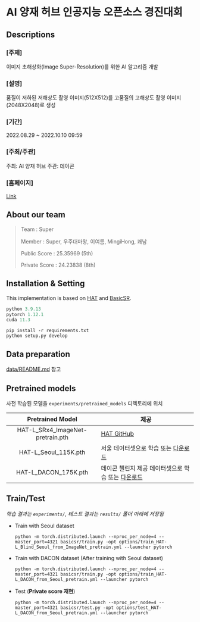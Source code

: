 # **AI 양재 허브 인공지능 오픈소스 경진대회**

## Descriptions
### [주제]
이미지 초해상화(Image Super-Resolution)를 위한 AI 알고리즘 개발
### [설명]
품질이 저하된 저해상도 촬영 이미지(512X512)를 고품질의 고해상도 촬영 이미지(2048X2048)로 생성
### [기간]
2022.08.29 ~ 2022.10.10 09:59
### [주최/주관]
주최: AI 양재 허브
주관: 데이콘
### [홈페이지]
[Link](https://www.dacon.io/competitions/official/235977/overview/description)


## About our team
> Team        : Super <p>
Member        : Super, 우주대마왕, 이여름, MingiHong, 쾌남 <p>
Public Score  : 25.35969 (5th) <p>
Private Score : 24.23838 (8th)


## Installation & Setting
This implementation is based on [HAT](https://github.com/XPixelGroup/HAT) and [BasicSR](https://github.com/XPixelGroup/BasicSR). 

```python
python 3.9.13
pytorch 1.12.1
cuda 11.3
```

```
pip install -r requirements.txt
python setup.py develop
```

## Data preparation
[data/README.md](https://github.com/unacanal/dacon-235977/tree/master/data) 참고

## Pretrained models
사전 학습된 모델을 ```experiments/pretrained_models``` 디렉토리에 위치

|         Pretrained Model         |                           제공                             |
|:--------------------------------:|------------------------------------------------------------|
| HAT-L_SRx4_ImageNet-pretrain.pth | [HAT GitHub](https://github.com/XPixelGroup/HAT)                                         |
| HAT-L_Seoul_115K.pth             | 서울 데이터셋으로 학습 또는 [다운로드](https://drive.google.com/drive/folders/1nu9UvbKnNeaa6dHRotW5CNBk8d-XXDtC?usp=sharing)           |
| HAT-L_DACON_175K.pth             | 데이콘 챌린지 제공 데이터셋으로 학습 또는 [다운로드](https://drive.google.com/drive/folders/1nu9UvbKnNeaa6dHRotW5CNBk8d-XXDtC?usp=sharing) |ㄴ

## Train/Test
*학습 결과는 ```experiments/```, 테스트 결과는 ```results/``` 폴더 아래에 저장됨*
- Train with Seoul dataset
    ```
    python -m torch.distributed.launch --nproc_per_node=4 --master_port=4321 basicsr/train.py -opt options/train_HAT-L_Blind_Seoul_from_ImageNet_pretrain.yml --launcher pytorch
    ```
- Train with DACON dataset (After training with Seoul dataset)
    ```
    python -m torch.distributed.launch --nproc_per_node=4 --master_port=4321 basicsr/train.py -opt options/train_HAT-L_DACON_from_Seoul_pretrain.yml --launcher pytorch
    ```

- Test (**Private score 재현**)
    ```
    python -m torch.distributed.launch --nproc_per_node=4 --master_port=4321 basicsr/test.py -opt options/test_HAT-L_DACON_from_Seoul_pretrain.yml --launcher pytorch
    ```

